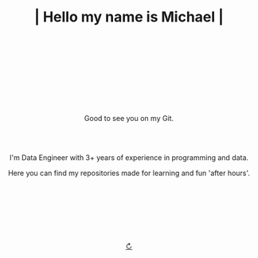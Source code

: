 # <p align="center">| Hello my name is Michael |</p>
<br>
<br>
<br>
<br>
<br>
<br>
<br>
<br>
<p align="center">Good to see you on my Git.</p>
<br>
<br>
<p align="center">I'm Data Engineer with 3+ years of experience in programming and data.</p>
<p align="center">Here you can find my repositories made for learning and fun 'after hours'.</p>
<br>
<br>
<br>
<br>
<br>
<br>

<p align="center"><a href="https://github.com/fedor-michal">↻</a></p>
